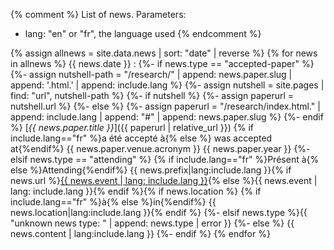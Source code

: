 {% comment %}
List of news.
Parameters:
- lang: "en" or "fr", the language used
{% endcomment %}

{% assign allnews = site.data.news | sort: "date" | reverse %}
{% for news in allnews %}
{{ news.date }}
:
{%- if news.type == "accepted-paper" %}
  {%- assign nutshell-path = "/research/" | append: news.paper.slug | append: '.html.' | append: include.lang %}
  {%- assign nutshell = site.pages | find: "url", nutshell-path %}
  {%- if nutshell %}
    {%- assign paperurl = nutshell.url %}
  {%- else %}
    {%- assign paperurl = "/research/index.html." | append: include.lang | append: "#" | append: news.paper.slug %}
  {%- endif %} [*{{ news.paper.title }}*]({{ paperurl | relative_url }}) {% if include.lang=="fr" %}a été accepté à{% else %} was accepted at{%endif%} <span title="{{news.paper.venue.fullname}}">{{ news.paper.venue.acronym }} {{ news.paper.year }}</span>
{%- elsif news.type == "attending" %} {% if include.lang=="fr" %}Présent à{% else %}Attending{%endif%} {{ news.prefix|lang:include.lang }}{% if news.url %}[{{ news.event | lang: include.lang }}]({{news.url}}){% else %}{{ news.event | lang: include.lang }}{% endif %}{% if news.location %} {% if include.lang=="fr" %}à{% else %}in{%endif%} {{ news.location|lang:include.lang }}{% endif %}
{%- elsif news.type %}{{ "unknown news type: " | append: news.type | error }}
{%- else %} {{ news.content | lang:include.lang }}
{%- endif %}
{% endfor %}
